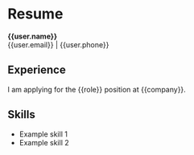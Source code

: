 # Resume

**{{user.name}}**  
{{user.email}} | {{user.phone}}

## Experience

I am applying for the {{role}} position at {{company}}.

## Skills

- Example skill 1
- Example skill 2
